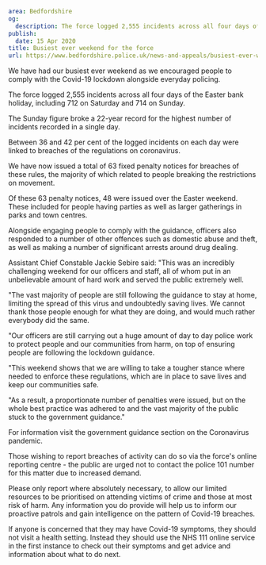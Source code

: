 ```yaml
area: Bedfordshire
og:
  description: The force logged 2,555 incidents across all four days of the Easter bank holiday, including 712 on Saturday and 714 on Sunday.
publish:
  date: 15 Apr 2020
title: Busiest ever weekend for the force
url: https://www.bedfordshire.police.uk/news-and-appeals/busiest-ever-weekend-apr20
```

We have had our busiest ever weekend as we encouraged people to comply with the Covid-19 lockdown alongside everyday policing.

The force logged 2,555 incidents across all four days of the Easter bank holiday, including 712 on Saturday and 714 on Sunday.

The Sunday figure broke a 22-year record for the highest number of incidents recorded in a single day.

Between 36 and 42 per cent of the logged incidents on each day were linked to breaches of the regulations on coronavirus.

We have now issued a total of 63 fixed penalty notices for breaches of these rules, the majority of which related to people breaking the restrictions on movement.

Of these 63 penalty notices, 48 were issued over the Easter weekend. These included for people having parties as well as larger gatherings in parks and town centres.

Alongside engaging people to comply with the guidance, officers also responded to a number of other offences such as domestic abuse and theft, as well as making a number of significant arrests around drug dealing.

Assistant Chief Constable Jackie Sebire said: "This was an incredibly challenging weekend for our officers and staff, all of whom put in an unbelievable amount of hard work and served the public extremely well.

"The vast majority of people are still following the guidance to stay at home, limiting the spread of this virus and undoubtedly saving lives. We cannot thank those people enough for what they are doing, and would much rather everybody did the same.

"Our officers are still carrying out a huge amount of day to day police work to protect people and our communities from harm, on top of ensuring people are following the lockdown guidance.

"This weekend shows that we are willing to take a tougher stance where needed to enforce these regulations, which are in place to save lives and keep our communities safe.

"As a result, a proportionate number of penalties were issued, but on the whole best practice was adhered to and the vast majority of the public stuck to the government guidance."

For information visit the government guidance section on the Coronavirus pandemic.

Those wishing to report breaches of activity can do so via the force's online reporting centre - the public are urged not to contact the police 101 number for this matter due to increased demand.

Please only report where absolutely necessary, to allow our limited resources to be prioritised on attending victims of crime and those at most risk of harm. Any information you do provide will help us to inform our proactive patrols and gain intelligence on the pattern of Covid-19 breaches.

If anyone is concerned that they may have Covid-19 symptoms, they should not visit a health setting. Instead they should use the NHS 111 online service in the first instance to check out their symptoms and get advice and information about what to do next.
